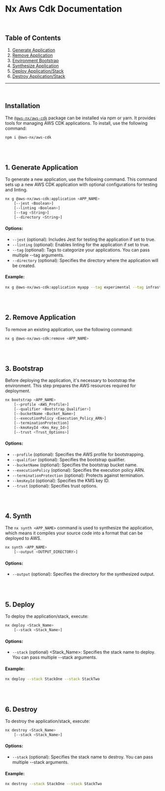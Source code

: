 <br>

# Nx Aws Cdk Documentation

<br>

## Table of Contents

1. [Generate Application](#generate-application)
2. [Remove Application](#remove-application)
3. [Environment Bootstrap](#bootstrap)
4. [Synthesize Application](#synth)
5. [Deploy Application/Stack](#deploy)
6. [Destroy Application/Stack](#destroy)

---

<br>

## Installation

The [`@aws-nx/aws-cdk`](https://www.npmjs.com/package/@aws-nx/aws-cdk) package can be installed via npm or yarn. It provides tools for managing AWS CDK applications. To install, use the following command:

```bash
npm i @aws-nx/aws-cdk
```

<br>
<br>

## 1. Generate Application<a name="generate-application"></a>

To generate a new application, use the following command. This command sets up a new AWS CDK application with optional configurations for testing and linting.

```bash
nx g @aws-nx/aws-cdk:application <APP_NAME>
    [--jest <Boolean>]
    [--linting <Boolean>]
    [--tag <String>]
    [--directory <String>]
```

#### Options:

- `--jest` (optional): Includes Jest for testing the application if set to true.
- `--linting` (optional): Enables linting for the application if set to true.
- `--tag` (optional): Tags to categorize your applications. You can pass multiple --tag arguments.
- `--directory` (optional): Specifies the directory where the application will be created.

#### Example:

```bash
nx g @aws-nx/aws-cdk:application myapp --tag experimental --tag infrastructure --directory apps
```

<br>
<br>

## 2. Remove Application<a name="remove-application"></a>

To remove an existing application, use the following command:

```bash
nx g @aws-nx/aws-cdk:remove <APP_NAME>
```

<br>
<br>

## 3. Bootstrap<a name="bootstrap"></a>

Before deploying the application, it's necessary to bootstrap the environment. This step prepares the AWS resources required for deployment.

```bash
nx bootstrap <APP_NAME>
    [--profile <AWS_Profile>]
    [--qualifier <Bootstrap_Qualifier>]
    [--bucketName <Bucket_Name>]
    [--executionPolicy <Execution_Policy_ARN>]
    [--terminationProtection]
    [--kmsKeyId <Kms_Key_Id>]
    [--trust <Trust_Options>]
```

#### Options:

- `--profile` (optional): Specifies the AWS profile for bootstrapping.
- `--qualifier` (optional): Specifies the bootstrap qualifier.
- `--bucketName` (optional): Specifies the bootstrap bucket name.
- `--executionPolicy` (optional): Specifies the execution policy ARN.
- `--terminationProtection` (optional): Protects against termination.
- `--kmsKeyId` (optional): Specifies the KMS key ID.
- `--trust` (optional): Specifies trust options.

<br>
<br>

## 4. Synth<a name="synth"></a>

The `nx synth <APP_NAME>` command is used to synthesize the application, which means it compiles your source code into a format that can be deployed to AWS.

```bash
nx synth <APP_NAME>
    [--output <OUTPUT_DIRECTORY>]
```

#### Options:

- `--output` (optional): Specifies the directory for the synthesized output.

<br>
<br>

## 5. Deploy<a name="deploy"></a>

To deploy the application/stack, execute:

```bash
nx deploy <Stack_Name>
    [--stack <Stack_Name>]
```

#### Options:

- `--stack` (optional) <Stack_Name>: Specifies the stack name to deploy. You can pass multiple --stack arguments.

#### Example:

```bash
nx deploy --stack StackOne --stack StackTwo
```

<br>
<br>

## 6. Destroy<a name="destroy"></a>

To destroy the application/stack, execute:

```bash
nx destroy <Stack_Name>
    [--stack <Stack_Name>]
```

#### Options:

- `--stack` (optional): Specifies the stack name to destroy. You can pass multiple --stack arguments.

#### Example:

```bash
nx destroy --stack StackOne --stack StackTwo
```

<br>
<br>
